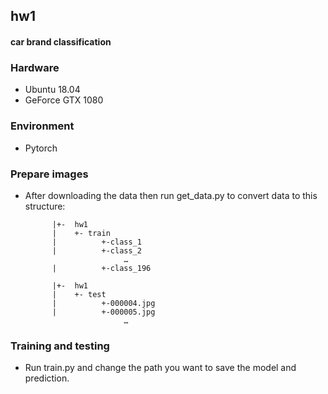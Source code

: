## hw1 
####  car brand classification


### Hardware
- Ubuntu 18.04
- GeForce GTX 1080


### Environment
- Pytorch


### Prepare images
- After downloading the data then run get_data.py to convert data to this structure:

            |+-  hw1
            |    +- train
            |          +-class_1
            |          +-class_2
                            …
            |          +-class_196

            |+-  hw1
            |    +- test
            |          +-000004.jpg
            |          +-000005.jpg
                            …

### Training and testing
- Run train.py and change the path you want to save the model and prediction.
